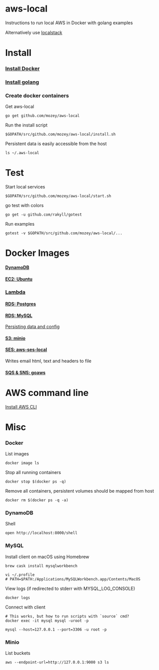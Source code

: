 # aws-local

Instructions to run local AWS in Docker with golang examples

Alternatively use [localstack](https://github.com/localstack/localstack)


# Install

### [Install Docker](https://docs.docker.com/install)

### [Install golang](https://golang.org/doc/install)

### Create docker containers

Get aws-local

    go get github.com/mozey/aws-local

Run the install script

    $GOPATH/src/github.com/mozey/aws-local/install.sh
    
Persistent data is easily accessible from the host

    ls ~/.aws-local

    
# Test

Start local services

    $GOPATH/src/github.com/mozey/aws-local/start.sh
    
go test with colors

    go get -u github.com/rakyll/gotest

Run examples
    
    gotest -v $GOPATH/src/github.com/mozey/aws-local/...
    
    
# Docker Images

#### [DynamoDB](https://github.com/dwmkerr/docker-dynamodb)
    
#### [EC2: Ubuntu](https://hub.docker.com/_/ubuntu/)
    
### [Lambda](https://hub.docker.com/r/lambci/lambda/)

#### [RDS: Postgres](https://hub.docker.com/_/postgres)

#### [RDS: MySQL](https://hub.docker.com/r/mysql/mysql-server)

[Persisting data and config](https://dev.mysql.com/doc/refman/5.7/en/docker-mysql-more-topics.html#docker-persisting-data-configuration)

#### [S3: minio](https://github.com/minio/minio)

#### [SES: aws-ses-local](https://hub.docker.com/r/jdelibas/aws-ses-local)

Writes email html, text and headers to file

#### [SQS & SNS: goaws](https://github.com/p4tin/goaws)


# AWS command line

[Install AWS CLI](https://docs.aws.amazon.com/cli/latest/userguide/installing.html)


# Misc

### Docker

List images

    docker image ls

Stop all running containers

    docker stop $(docker ps -q)
    
Remove all containers,
persistent volumes should be mapped from host 

    docker rm $(docker ps -q -a)


### DynamoDB 

Shell

    open http://localhost:8000/shell


### MySQL 

Install client on macOS using Homebrew
    
    brew cask install mysqlworkbench
    
    vi ~/.profile
    # PATH=$PATH:/Applications/MySQLWorkbench.app/Contents/MacOS
    
View logs (if redirected to stderr with MYSQL_LOG_CONSOLE)
    
    docker logs
    
Connect with client

    # This works, but how to run scripts with `source` cmd?
    docker exec -it mysql mysql -uroot -p
    
    mysql --host=127.0.0.1 --port=3306 -u root -p
    
    
### Minio

List buckets

    aws --endpoint-url=http://127.0.0.1:9000 s3 ls